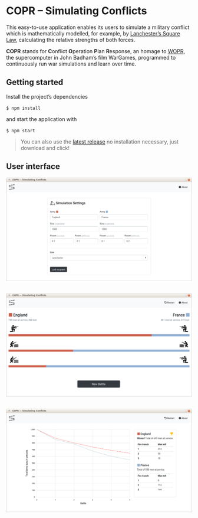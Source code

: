 # COPR – Simulating Conflicts

This easy-to-use application enables its users to simulate a military conflict which is mathematically modelled, for example, by [Lanchester’s Square Law](https://en.wikipedia.org/wiki/Lanchester%27s_laws), calculating the relative strengths of both forces.

**COPR** stands for **C**onflict **O**peration **P**lan **R**esponse, an homage to [WOPR](https://www.youtube.com/watch?v=iRsycWRQrc8), the supercomputer in John Badham’s film WarGames, programmed to continuously run war simulations and learn over time.


## Getting started

Install the project’s dependencies

```
$ npm install
```

and start the application with

```
$ npm start
```

> You can also use the [latest release](https://github.com/cosimwue/copr/releases) no installation necessary, just download and click!


## User interface

<img src="docs/home-border.png" style="margin-bottom: 30px;">

<img src="docs/game-fire-border.png" style="margin-bottom: 30px;">

<img src="docs/result-1-border.png">
